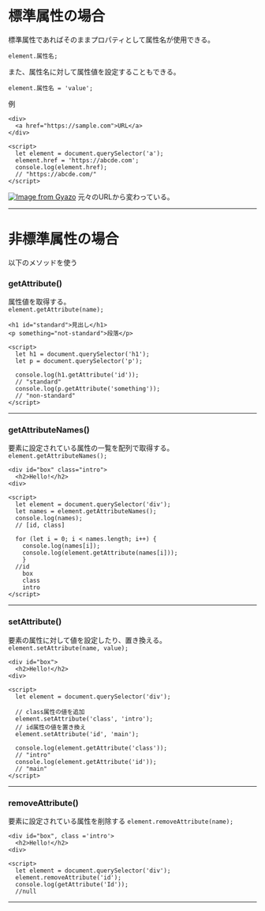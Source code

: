 # 標準属性の場合
標準属性であればそのままプロパティとして属性名が使用できる。    
~~~
element.属性名;
~~~
また、属性名に対して属性値を設定することもできる。
~~~
element.属性名 = 'value';
~~~

例
~~~
<div>
  <a href="https://sample.com">URL</a>
</div>
  
<script>
  let element = document.querySelector('a');
  element.href = 'https://abcde.com';
  console.log(element.href);
  // "https://abcde.com/"
</script>
~~~
[![Image from Gyazo](https://i.gyazo.com/6190287e0fc272748175fe3347cfd73a.png)](https://gyazo.com/6190287e0fc272748175fe3347cfd73a)
元々のURLから変わっている。
***

# 非標準属性の場合
以下のメソッドを使う

### getAttribute()
属性値を取得する。   
`element.getAttribute(name);`
~~~
<h1 id="standard">見出し</h1>
<p something="not-standard">段落</p>
  
<script>
  let h1 = document.querySelector('h1'); 
  let p = document.querySelector('p');

  console.log(h1.getAttribute('id'));
  // "standard"
  console.log(p.getAttribute('something'));
  // "non-standard"
</script>
~~~
***

### getAttributeNames()
要素に設定されている属性の一覧を配列で取得する。    
`element.getAttributeNames();`
~~~
<div id="box" class="intro">
  <h2>Hello!</h2>
<div>
  
<script>
  let element = document.querySelector('div');
  let names = element.getAttributeNames();
  console.log(names);
  // [id, class]

  for (let i = 0; i < names.length; i++) {
    console.log(names[i]);
    console.log(element.getAttribute(names[i]));
    }
  //id
    box
    class
    intro
</script>
~~~
***

### setAttribute()
要素の属性に対して値を設定したり、置き換える。    
`element.setAttribute(name, value);`
~~~
<div id="box">
  <h2>Hello!</h2>
<div>
  
<script>
  let element = document.querySelector('div');

  // class属性の値を追加
  element.setAttribute('class', 'intro');
  // id属性の値を置き換え
  element.setAttribute('id', 'main');

  console.log(element.getAttribute('class')); 
  // "intro"
  console.log(element.getAttribute('id')); 
  // "main"
</script>
~~~
***

### removeAttribute()
要素に設定されている属性を削除する
`element.removeAttribute(name);`
~~~
<div id="box", class ='intro'>
  <h2>Hello!</h2>
<div>
  
<script>
  let element = document.querySelector('div');
  element.removeAttribute('id');
  console.log(getAttribute('Id'));
  //null
~~~
***
